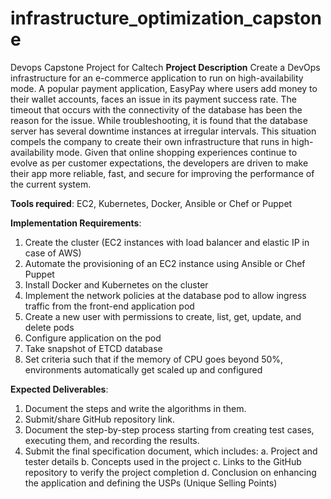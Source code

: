 # infrastructure_optimization_capstone
Devops Capstone Project for Caltech
**Project Description**
Create a DevOps infrastructure for an e-commerce application to run on high-availability mode. A popular payment application, EasyPay where users add money to their wallet accounts, faces an issue in its payment success rate. The timeout that occurs with the connectivity of the database has been the reason for the issue. While troubleshooting, it is found that the database server has several downtime instances at irregular intervals. This situation compels the company to create their own infrastructure that runs in high-availability mode. Given that online shopping experiences continue to evolve as per customer expectations, the developers are driven to make their app more reliable, fast, and secure for improving the performance of the current system.

**Tools required**: 
EC2, Kubernetes, Docker, Ansible or Chef or Puppet

**Implementation Requirements**: 
1.	Create the cluster (EC2 instances with load balancer and elastic IP in case of AWS)
2.	Automate the provisioning of an EC2 instance using Ansible or Chef Puppet
3.	Install Docker and Kubernetes on the cluster
4.	Implement the network policies at the database pod to allow ingress traffic from the front-end application pod
5.	Create a new user with permissions to create, list, get, update, and delete pods
6.	Configure application on the pod
7.	Take snapshot of ETCD database
8.	Set criteria such that if the memory of CPU goes beyond 50%, environments automatically get scaled up and configured

**Expected Deliverables**: 
1.	Document the steps and write the algorithms in them.
2.	Submit/share GitHub repository link.
3.	Document the step-by-step process starting from creating test cases, executing them, and recording the results.
4.	Submit the final specification document, which includes:
a.	Project and tester details
b.	Concepts used in the project
c.	Links to the GitHub repository to verify the project completion
d.	Conclusion on enhancing the application and defining the USPs (Unique Selling Points)
